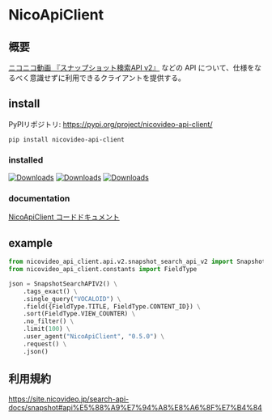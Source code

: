 # NicoApiClient

## 概要
[ニコニコ動画 『スナップショット検索API v2』](https://site.nicovideo.jp/search-api-docs/snapshot) などの API について、仕様をなるべく意識せずに利用できるクライアントを提供する。

## install

PyPIリポジトリ: https://pypi.org/project/nicovideo-api-client/

```shell
pip install nicovideo-api-client
```

### installed

[![Downloads](https://pepy.tech/badge/nicovideo-api-client)](https://pepy.tech/project/nicovideo-api-client) [![Downloads](https://pepy.tech/badge/nicovideo-api-client/month)](https://pepy.tech/project/nicovideo-api-client) [![Downloads](https://pepy.tech/badge/nicovideo-api-client/week)](https://pepy.tech/project/nicovideo-api-client)

### documentation

[NicoApiClient コードドキュメント](https://javakky.github.io/NicoApiClientDocs/)

## example

```python
from nicovideo_api_client.api.v2.snapshot_search_api_v2 import SnapshotSearchAPIV2
from nicovideo_api_client.constants import FieldType

json = SnapshotSearchAPIV2() \
    .tags_exact() \
    .single_query("VOCALOID") \
    .field({FieldType.TITLE, FieldType.CONTENT_ID}) \
    .sort(FieldType.VIEW_COUNTER) \
    .no_filter() \
    .limit(100) \
    .user_agent("NicoApiClient", "0.5.0") \
    .request() \
    .json()
```

## 利用規約

https://site.nicovideo.jp/search-api-docs/snapshot#api%E5%88%A9%E7%94%A8%E8%A6%8F%E7%B4%84
